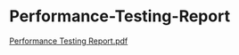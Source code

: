 # Performance-Testing-Report

[Performance Testing Report.pdf](https://github.com/user-attachments/files/18627938/Performance.Testing.Report.pdf)
